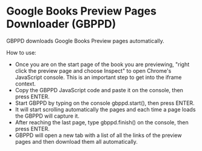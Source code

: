 # Google Books Preview Pages Downloader (GBPPD)

GBPPD downloads Google Books Preview pages automatically.

How to use:

- Once you are on the start page of the book you are previewing, "right click the preview page and choose Inspect" to open Chrome's JavaScript console. This is an important step to get into the iframe context.
- Copy the GBPPD JavaScript code and paste it on the console, then press ENTER.
- Start GBPPD by typing on the console gbppd.start(), then press ENTER.
- It will start scrolling automatically the pages and each time a page loads the GBPPD will capture it.
- After reaching the last page, type gbppd.finish() on the console, then press ENTER.
- GBPPD will open a new tab with a list of all the links of the preview pages and then download them all automatically.
